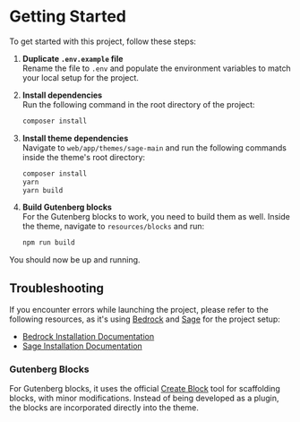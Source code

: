 # Getting Started

To get started with this project, follow these steps:

1. **Duplicate `.env.example` file**  
   Rename the file to `.env` and populate the environment variables to match your local setup for the project.

2. **Install dependencies**  
   Run the following command in the root directory of the project:
   ```bash
   composer install
   ```

3. **Install theme dependencies**  
   Navigate to `web/app/themes/sage-main` and run the following commands inside the theme's root directory:
   ```bash
   composer install
   yarn
   yarn build
   ```

4. **Build Gutenberg blocks**  
   For the Gutenberg blocks to work, you need to build them as well. Inside the theme, navigate to `resources/blocks` and run:
   ```bash
   npm run build
   ```

You should now be up and running.

## Troubleshooting

If you encounter errors while launching the project, please refer to the following resources, as it's using [Bedrock](https://roots.io/bedrock/) and [Sage](https://roots.io/sage/) for the project setup:

- [Bedrock Installation Documentation](https://roots.io/bedrock/docs/installation/)
- [Sage Installation Documentation](https://roots.io/sage/docs/installation/)

### Gutenberg Blocks

For Gutenberg blocks, it uses the official [Create Block](https://developer.wordpress.org/block-editor/reference-guides/packages/packages-create-block/) tool for scaffolding blocks, with minor modifications. Instead of being developed as a plugin, the blocks are incorporated directly into the theme.

